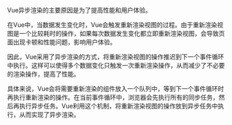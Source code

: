 Vue异步渲染的主要原因是为了提高性能和用户体验。

在Vue中，当数据发生变化时，Vue会触发重新渲染视图的过程。由于重新渲染视图是一个比较耗时的操作，如果每次数据发生变化都立即重新渲染视图，会导致页面出现卡顿和性能问题，影响用户体验。

因此，Vue采用了异步渲染的方式，将重新渲染视图的操作推迟到下一个事件循环中执行。这样可以使得多个数据变化只触发一次重新渲染操作，从而减少了不必要的渲染操作，提高了性能。

具体来说，Vue会将需要重新渲染的组件放入一个队列中，等到下一个事件循环时再执行重新渲染的操作。在当前事件循环中，浏览器会先执行所有的同步任务，然后再执行异步任务。Vue利用这个机制，将重新渲染视图的操作放到异步任务中执行，从而实现了异步渲染。